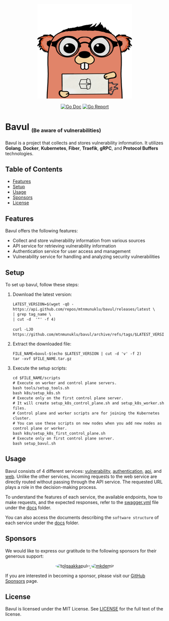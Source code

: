 <p align="center">
  <img width="300" height="300" src="images/mylogo.png">
</p>

<p align="center">
<a href="https://pkg.go.dev/github.com/mtnmunuklu/bavul"><img src="https://img.shields.io/badge/%F0%9F%93%9A%20godoc-pkg-informational.svg" alt="Go Doc"></a> <a href="https://goreportcard.com/report/github.com/mtnmunuklu/bavul"><img src="https://img.shields.io/badge/%F0%9F%93%9D%20goreport-A+-success.svg" alt="Go Report"></a> 

# Bavul <sub><small><small>(Be aware of vulnerabilities)</small></small></sub>
Bavul is a project that collects and stores vulnerability information. It utilizes **Golang**, **Docker**, **Kubernetes**, **Fiber**, **Traefik**, **gRPC**, and **Protocol Buffers** technologies.

## Table of Contents

* [Features](#features)
* [Setup](#setup)
* [Usage](#usage)
* [Sponsors](#sponsors)
* [License](#license)

## Features

Bavul offers the following features:

- Collect and store vulnerability information from various sources
- API service for retrieving vulnerability information
- Authentication service for user access and management
- Vulnerability service for handling and analyzing security vulnerabilities

## Setup

To set up bavul, follow these steps:

1. Download the latest version:

    ```
    LATEST_VERSION=$(wget -qO - https://api.github.com/repos/mtnmunuklu/bavul/releases/latest \
    | grep tag_name \
    | cut -d  '"' -f 4)

    curl -LJO https://github.com/mtnmunuklu/bavul/archive/refs/tags/$LATEST_VERSION.tar.gz
    ```

2. Extract the downloaded file:

    ```
    FILE_NAME=bavul-$(echo $LATEST_VERSION | cut -d 'v' -f 2)
    tar -xvf $FILE_NAME.tar.gz
    ```

3. Execute the setup scripts:

    ```
    cd $FILE_NAME/scripts
    # Execute on worker and control plane servers.
    bash tools/setup_tools.sh
    bash k8s/setup_k8s.sh
    # Execute only on the first control plane server.
    # It will create setup_k8s_control_plane.sh and setup_k8s_worker.sh files.
    # Control plane and worker scripts are for joining the Kubernetes cluster.
    # You can use these scripts on new nodes when you add new nodes as control plane or worker.
    bash k8s/setup_k8s_first_control_plane.sh
    # Execute only on first control plane server.
    bash setup_bavul.sh
    ```

## Usage

Bavul consists of 4 different services: [vulnerability](vulnerability), [authentication](authentication), [api](api), and [web](web). Unlike the other services, incoming requests to the web service are directly routed without passing through the API service. The requested URL plays a role in the decision-making process.

To understand the features of each service, the available endpoints, how to make requests, and the expected responses, refer to the [swagger.yml](docs/api/swagger.yml) file under the [docs](docs) folder.

You can also access the documents describing the `software structure` of each service under the [docs](docs) folder.

## Sponsors

We would like to express our gratitude to the following sponsors for their generous support:

<div align="center">
  <a href="https://github.com/alisentas">
    <img src="https://github.com/alisentas.png" alt="tolgaakkapulu" width="50" height="50" style="border-radius: 50%">
  </a>
  <a href="https://github.com/furkansekerci">
    <img src="https://github.com/furkansekerci.png" alt="mkdemir" width="50" height="50" style="border-radius: 50%">
  </a>
</div>

If you are interested in becoming a sponsor, please visit our [GitHub Sponsors](https://github.com/sponsors) page.

## License

Bavul is licensed under the MIT License. See [LICENSE](LICENSE) for the full text of the license.